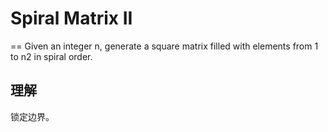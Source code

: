 # Spiral Matrix II
==
Given an integer n, generate a square matrix filled with elements from 1 to n2 in spiral order.

## 理解
锁定边界。